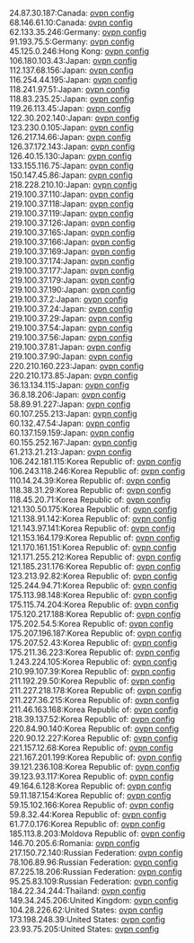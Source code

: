 24.87.30.187:Canada: [ovpn config](vpn/24_87_30_187.ovpn)  
68.146.61.10:Canada: [ovpn config](vpn/68_146_61_10.ovpn)  
62.133.35.246:Germany: [ovpn config](vpn/62_133_35_246.ovpn)  
91.193.75.5:Germany: [ovpn config](vpn/91_193_75_5.ovpn)  
45.125.0.246:Hong Kong: [ovpn config](vpn/45_125_0_246.ovpn)  
106.180.103.43:Japan: [ovpn config](vpn/106_180_103_43.ovpn)  
112.137.68.156:Japan: [ovpn config](vpn/112_137_68_156.ovpn)  
116.254.44.195:Japan: [ovpn config](vpn/116_254_44_195.ovpn)  
118.241.97.51:Japan: [ovpn config](vpn/118_241_97_51.ovpn)  
118.83.235.25:Japan: [ovpn config](vpn/118_83_235_25.ovpn)  
119.26.113.45:Japan: [ovpn config](vpn/119_26_113_45.ovpn)  
122.30.202.140:Japan: [ovpn config](vpn/122_30_202_140.ovpn)  
123.230.0.105:Japan: [ovpn config](vpn/123_230_0_105.ovpn)  
126.217.14.66:Japan: [ovpn config](vpn/126_217_14_66.ovpn)  
126.37.172.143:Japan: [ovpn config](vpn/126_37_172_143.ovpn)  
126.40.15.130:Japan: [ovpn config](vpn/126_40_15_130.ovpn)  
133.155.116.75:Japan: [ovpn config](vpn/133_155_116_75.ovpn)  
150.147.45.86:Japan: [ovpn config](vpn/150_147_45_86.ovpn)  
218.228.210.10:Japan: [ovpn config](vpn/218_228_210_10.ovpn)  
219.100.37.110:Japan: [ovpn config](vpn/219_100_37_110.ovpn)  
219.100.37.118:Japan: [ovpn config](vpn/219_100_37_118.ovpn)  
219.100.37.119:Japan: [ovpn config](vpn/219_100_37_119.ovpn)  
219.100.37.126:Japan: [ovpn config](vpn/219_100_37_126.ovpn)  
219.100.37.165:Japan: [ovpn config](vpn/219_100_37_165.ovpn)  
219.100.37.166:Japan: [ovpn config](vpn/219_100_37_166.ovpn)  
219.100.37.169:Japan: [ovpn config](vpn/219_100_37_169.ovpn)  
219.100.37.174:Japan: [ovpn config](vpn/219_100_37_174.ovpn)  
219.100.37.177:Japan: [ovpn config](vpn/219_100_37_177.ovpn)  
219.100.37.179:Japan: [ovpn config](vpn/219_100_37_179.ovpn)  
219.100.37.190:Japan: [ovpn config](vpn/219_100_37_190.ovpn)  
219.100.37.2:Japan: [ovpn config](vpn/219_100_37_2.ovpn)  
219.100.37.24:Japan: [ovpn config](vpn/219_100_37_24.ovpn)  
219.100.37.29:Japan: [ovpn config](vpn/219_100_37_29.ovpn)  
219.100.37.54:Japan: [ovpn config](vpn/219_100_37_54.ovpn)  
219.100.37.56:Japan: [ovpn config](vpn/219_100_37_56.ovpn)  
219.100.37.81:Japan: [ovpn config](vpn/219_100_37_81.ovpn)  
219.100.37.90:Japan: [ovpn config](vpn/219_100_37_90.ovpn)  
220.210.160.223:Japan: [ovpn config](vpn/220_210_160_223.ovpn)  
220.210.173.85:Japan: [ovpn config](vpn/220_210_173_85.ovpn)  
36.13.134.115:Japan: [ovpn config](vpn/36_13_134_115.ovpn)  
36.8.18.206:Japan: [ovpn config](vpn/36_8_18_206.ovpn)  
58.89.91.227:Japan: [ovpn config](vpn/58_89_91_227.ovpn)  
60.107.255.213:Japan: [ovpn config](vpn/60_107_255_213.ovpn)  
60.132.47.54:Japan: [ovpn config](vpn/60_132_47_54.ovpn)  
60.137.159.159:Japan: [ovpn config](vpn/60_137_159_159.ovpn)  
60.155.252.167:Japan: [ovpn config](vpn/60_155_252_167.ovpn)  
61.213.21.213:Japan: [ovpn config](vpn/61_213_21_213.ovpn)  
106.242.181.115:Korea Republic of: [ovpn config](vpn/106_242_181_115.ovpn)  
106.243.118.246:Korea Republic of: [ovpn config](vpn/106_243_118_246.ovpn)  
110.14.24.39:Korea Republic of: [ovpn config](vpn/110_14_24_39.ovpn)  
118.38.31.29:Korea Republic of: [ovpn config](vpn/118_38_31_29.ovpn)  
118.45.20.71:Korea Republic of: [ovpn config](vpn/118_45_20_71.ovpn)  
121.130.50.175:Korea Republic of: [ovpn config](vpn/121_130_50_175.ovpn)  
121.138.91.142:Korea Republic of: [ovpn config](vpn/121_138_91_142.ovpn)  
121.143.97.141:Korea Republic of: [ovpn config](vpn/121_143_97_141.ovpn)  
121.153.164.179:Korea Republic of: [ovpn config](vpn/121_153_164_179.ovpn)  
121.170.161.151:Korea Republic of: [ovpn config](vpn/121_170_161_151.ovpn)  
121.171.255.212:Korea Republic of: [ovpn config](vpn/121_171_255_212.ovpn)  
121.185.231.176:Korea Republic of: [ovpn config](vpn/121_185_231_176.ovpn)  
123.213.92.82:Korea Republic of: [ovpn config](vpn/123_213_92_82.ovpn)  
125.244.94.71:Korea Republic of: [ovpn config](vpn/125_244_94_71.ovpn)  
175.113.98.148:Korea Republic of: [ovpn config](vpn/175_113_98_148.ovpn)  
175.115.74.204:Korea Republic of: [ovpn config](vpn/175_115_74_204.ovpn)  
175.120.217.188:Korea Republic of: [ovpn config](vpn/175_120_217_188.ovpn)  
175.202.54.5:Korea Republic of: [ovpn config](vpn/175_202_54_5.ovpn)  
175.207.196.187:Korea Republic of: [ovpn config](vpn/175_207_196_187.ovpn)  
175.207.52.43:Korea Republic of: [ovpn config](vpn/175_207_52_43.ovpn)  
175.211.36.223:Korea Republic of: [ovpn config](vpn/175_211_36_223.ovpn)  
1.243.224.105:Korea Republic of: [ovpn config](vpn/1_243_224_105.ovpn)  
210.99.107.39:Korea Republic of: [ovpn config](vpn/210_99_107_39.ovpn)  
211.192.29.50:Korea Republic of: [ovpn config](vpn/211_192_29_50.ovpn)  
211.227.218.178:Korea Republic of: [ovpn config](vpn/211_227_218_178.ovpn)  
211.227.36.215:Korea Republic of: [ovpn config](vpn/211_227_36_215.ovpn)  
211.46.163.168:Korea Republic of: [ovpn config](vpn/211_46_163_168.ovpn)  
218.39.137.52:Korea Republic of: [ovpn config](vpn/218_39_137_52.ovpn)  
220.84.90.140:Korea Republic of: [ovpn config](vpn/220_84_90_140.ovpn)  
220.90.12.227:Korea Republic of: [ovpn config](vpn/220_90_12_227.ovpn)  
221.157.12.68:Korea Republic of: [ovpn config](vpn/221_157_12_68.ovpn)  
221.167.201.199:Korea Republic of: [ovpn config](vpn/221_167_201_199.ovpn)  
39.121.236.108:Korea Republic of: [ovpn config](vpn/39_121_236_108.ovpn)  
39.123.93.117:Korea Republic of: [ovpn config](vpn/39_123_93_117.ovpn)  
49.164.6.128:Korea Republic of: [ovpn config](vpn/49_164_6_128.ovpn)  
59.11.187.154:Korea Republic of: [ovpn config](vpn/59_11_187_154.ovpn)  
59.15.102.166:Korea Republic of: [ovpn config](vpn/59_15_102_166.ovpn)  
59.8.32.44:Korea Republic of: [ovpn config](vpn/59_8_32_44.ovpn)  
61.77.0.176:Korea Republic of: [ovpn config](vpn/61_77_0_176.ovpn)  
185.113.8.203:Moldova Republic of: [ovpn config](vpn/185_113_8_203.ovpn)  
146.70.205.6:Romania: [ovpn config](vpn/146_70_205_6.ovpn)  
217.150.72.140:Russian Federation: [ovpn config](vpn/217_150_72_140.ovpn)  
78.106.89.96:Russian Federation: [ovpn config](vpn/78_106_89_96.ovpn)  
87.225.18.206:Russian Federation: [ovpn config](vpn/87_225_18_206.ovpn)  
95.25.83.109:Russian Federation: [ovpn config](vpn/95_25_83_109.ovpn)  
184.22.34.244:Thailand: [ovpn config](vpn/184_22_34_244.ovpn)  
149.34.245.206:United Kingdom: [ovpn config](vpn/149_34_245_206.ovpn)  
104.28.226.62:United States: [ovpn config](vpn/104_28_226_62.ovpn)  
173.198.248.39:United States: [ovpn config](vpn/173_198_248_39.ovpn)  
23.93.75.205:United States: [ovpn config](vpn/23_93_75_205.ovpn)  
